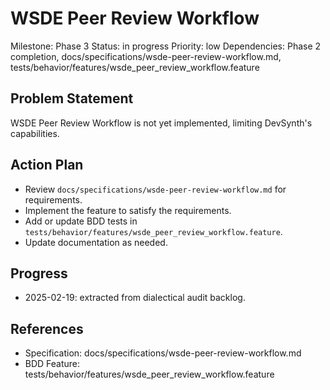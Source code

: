 # WSDE Peer Review Workflow
Milestone: Phase 3
Status: in progress
Priority: low
Dependencies: Phase 2 completion, docs/specifications/wsde-peer-review-workflow.md, tests/behavior/features/wsde_peer_review_workflow.feature

## Problem Statement
WSDE Peer Review Workflow is not yet implemented, limiting DevSynth's capabilities.


## Action Plan
- Review `docs/specifications/wsde-peer-review-workflow.md` for requirements.
- Implement the feature to satisfy the requirements.
- Add or update BDD tests in `tests/behavior/features/wsde_peer_review_workflow.feature`.
- Update documentation as needed.

## Progress
- 2025-02-19: extracted from dialectical audit backlog.

## References
- Specification: docs/specifications/wsde-peer-review-workflow.md
- BDD Feature: tests/behavior/features/wsde_peer_review_workflow.feature
